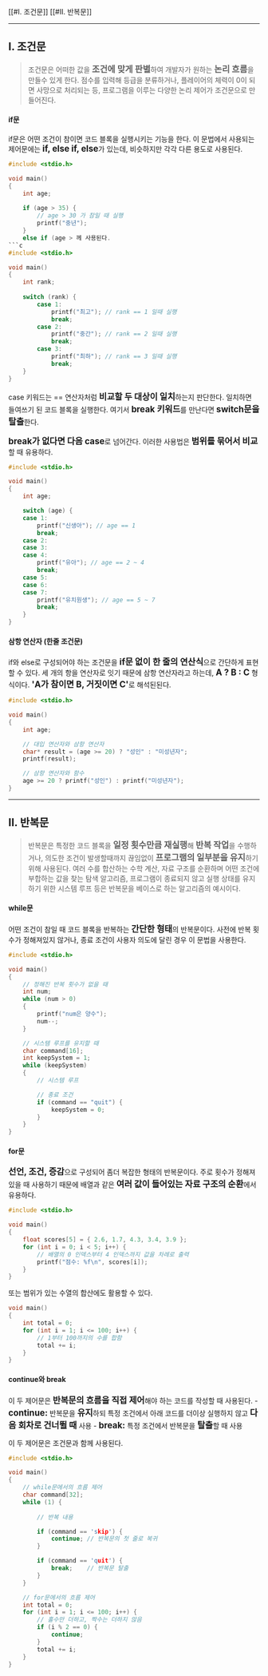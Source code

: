 [[#I. 조건문]]
[[#II. 반복문]]

---
## I. 조건문
>조건문은 어떠한 값을 <span style="font-size:17px; font-weight:bold">조건에 맞게 판별</span>하여 개발자가 원하는 <span style="font-size:17px; font-weight:bold">논리 흐름</span>을 만들수 있게 한다. 점수를 입력해 등급을 분류하거나, 플레이어의 체력이 0이 되면 사망으로 처리되는 등, 프로그램을 이루는 다양한 논리 제어가 조건문으로 만들어진다.

#### if문
if문은 어떤 조건이 참이면 코드 블록을 실행시키는 기능을 한다. 이 문법에서 사용되는 제어문에는 <span style="font-size:17px; font-weight:bold">if, else if, else</span>가 있는데, 비슷하지만 각각 다른 용도로 사용된다.
```c
#include <stdio.h>

void main()
{
	int age;
	
	if (age > 35) {
		// age > 30 가 참일 때 실행
		printf("중년");
	}
	else if (age > 께 사용된다.
```c
#include <stdio.h>

void main()
{
	int rank;
	
	switch (rank) {
		case 1:
			printf("최고"); // rank == 1 일때 실행
			break;
		case 2:
			printf("중간"); // rank == 2 일때 실행
			break;
		case 3:
			printf("최하"); // rank == 3 일때 실행
			break;
	}
}
```
case 키워드는 == 연산자처럼 <span style="font-size:17px; font-weight:bold">비교할 두 대상이 일치</span>하는지 판단한다. 일치하면 들여쓰기 된 코드 블록을 실행한다. 여기서 <span style="font-size:17px; font-weight:bold">break 키워드</span>를 만난다면 <span style="font-size:17px; font-weight:bold">switch문을 탈출</span>한다.

<span style="font-size:17px; font-weight:bold">break가 없다면 다음 case</span>로 넘어간다.  이러한 사용법은 <span style="font-size:17px; font-weight:bold">범위를 묶어서 비교</span>할 때 유용하다.
```c
#include <stdio.h>

void main()
{
	int age;

	switch (age) {
	case 1:
		printf("신생아"); // age == 1
		break;
	case 2:
	case 3:
	case 4:
		printf("유아"); // age == 2 ~ 4
		break;
	case 5:
	case 6:
	case 7:
		printf("유치원생"); // age == 5 ~ 7
		break;
	}
}
```


#### 삼항 연산자 (한줄 조건문)
if와 else로 구성되어야 하는 조건문을 <span style="font-size:17px; font-weight:bold">if문 없이 한 줄의 연산식</span>으로 간단하게 표현할 수 있다. 세 개의 항을 연산자로 잇기 때문에 삼항 연산자라고 하는데, <span style="font-size:17px; font-weight:bold">A ? B : C</span> 형식이다. <span style="font-size:17px; font-weight:bold">'A가 참이면 B, 거짓이면 C'</span>로 해석된된다.

```c
#include <stdio.h>

void main()
{
	int age;

	// 대입 연산자와 삼항 연산자
	char* result = (age >= 20) ? "성인" : "미성년자";
	printf(result);

	// 삼항 연산자와 함수
	age >= 20 ? printf("성인") : printf("미성년자");
}
```

---

## II. 반복문
>반복문은 특정한 코드 블록을 <span style="font-size:17px; font-weight:bold">일정 횟수만큼 재실행</span>해 <span style="font-size:17px; font-weight:bold">반복 작업</span>을 수행하거나, 의도한 조건이 발생할때까지 끊임없이 <span style="font-size:17px; font-weight:bold">프로그램의 일부분을 유지</span>하기 위해 사용된다.
>여러 수를 합산하는 수학 계산, 자료 구조를 순환하며 어떤 조건에 부합하는 값을 찾는 탐색 알고리즘, 프로그램이 종료되지 않고 실행 상태를 유지하기 위한 시스템 루프 등은 반복문을 베이스로 하는 알고리즘의 예시이다.

####  while문
어떤 조건이 참일 때 코드 블록을 반복하는 <span style="font-size:17px; font-weight:bold">간단한 형태</span>의 반복문이다. 사전에 반복 횟수가 정해져있지 않거나, 종료 조건이 사용자 의도에 달린 경우 이 문법을 사용한다.
```c
#include <stdio.h>

void main()
{
	// 정해진 반복 횟수가 없을 때
	int num;
	while (num > 0)
	{
		printf("num은 양수");
		num--;
	}

	// 시스템 루프를 유지할 때
	char command[16];
	int keepSystem = 1;
	while (keepSystem)
	{
		// 시스템 루프

		// 종료 조건
		if (command == "quit") {
			keepSystem = 0;
		}
	}
}
```

#### for문
<span style="font-size:17px; font-weight:bold">선언, 조건, 증감</span>으로 구성되어 좀더 복잡한 형태의 반복문이다. 주로 횟수가 정해져있을 때 사용하기 때문에 배열과 같은 <span style="font-size:17px; font-weight:bold">여러 값이 들어있는 자료 구조의 순환</span>에서 유용하다.
```c
#include <stdio.h>

void main()
{
	float scores[5] = { 2.6, 1.7, 4.3, 3.4, 3.9 };
	for (int i = 0; i < 5; i++) {
		// 배열의 0 인덱스부터 4 인덱스까지 값을 차례로 출력
		printf("점수: %f\n", scores[i]);
	}
}

```

또는 범위가 있는 수열의 합산에도 활용할 수 있다.
```c
void main()
{
	int total = 0;
	for (int i = 1; i <= 100; i++) {
		// 1부터 100까지의 수를 합함
		total += i;
	}
}
```

#### continue와 break
이 두 제어문은 <span style="font-size:17px; font-weight:bold">반복문의 흐름을 직접 제어</span>해야 하는 코드를 작성할 때 사용된다. 
-<span style="font-size:17px; font-weight:bold"> continue:</span> 반복문을 <span style="font-size:17px; font-weight:bold">유지</span>하되 특정 조건에서 아래 코드를 더이상 실행하지 않고 <span style="font-size:17px; font-weight:bold">다음 회차로 건너뛸 때</span> 사용
-<span style="font-size:17px; font-weight:bold"> break: </span>특정 조건에서 반복문을 <span style="font-size:17px; font-weight:bold">탈출</span>할 때 사용

이 두 제어문은 조건문과 함께 사용된다.
```c
#include <stdio.h>

void main()
{
	// while문에서의 흐름 제어
	char command[32];
	while (1) {
		
		// 반복 내용

		if (command == 'skip') {
			continue; // 반복문의 첫 줄로 복귀
		}

		if (command == 'quit') {
			break;    // 반복문 탈출
		}
	}

	// for문에서의 흐름 제어
	int total = 0;
	for (int i = 1; i <= 100; i++) {
		// 홀수만 더하고, 짝수는 더하지 않음
		if (i % 2 == 0) {
			continue;
		}
		total += i;
	}
}
```


